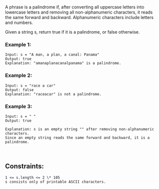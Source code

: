 A phrase is a palindrome if, after converting all uppercase letters into lowercase letters and removing all non-alphanumeric characters, it reads the same forward and backward. Alphanumeric characters include letters and numbers.

Given a string s, return true if it is a palindrome, or false otherwise.

### Example 1:

    Input: s = "A man, a plan, a canal: Panama"
    Output: true
    Explanation: "amanaplanacanalpanama" is a palindrome.

### Example 2:

    Input: s = "race a car"
    Output: false
    Explanation: "raceacar" is not a palindrome.

### Example 3:

    Input: s = " "
    Output: true

    Explanation: s is an empty string "" after removing non-alphanumeric characters.
    Since an empty string reads the same forward and backward, it is a palindrome.

<br>

## Constraints:

    1 <= s.length <= 2 \* 105
    s consists only of printable ASCII characters.
